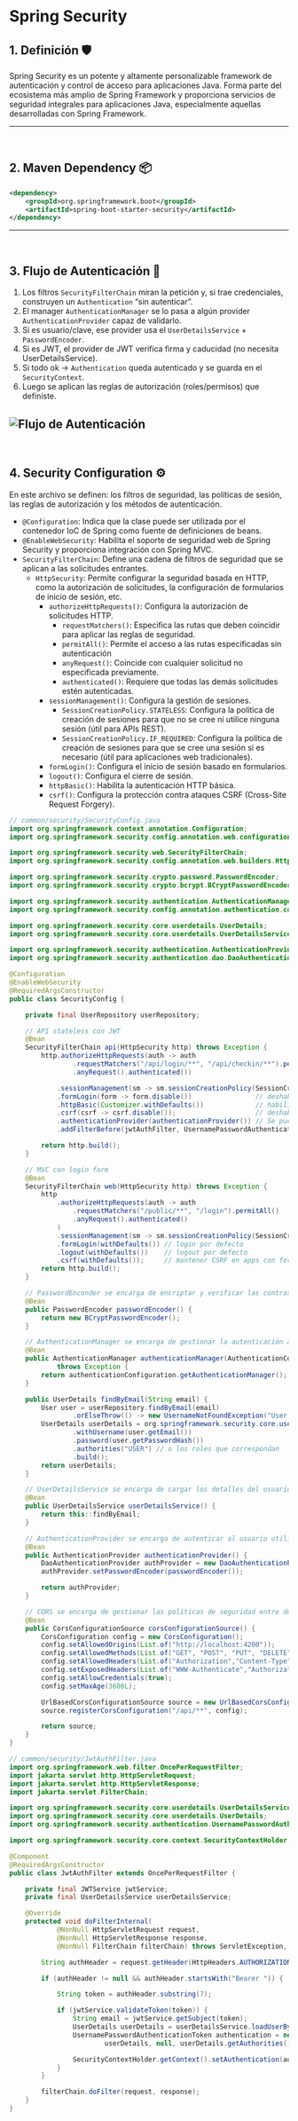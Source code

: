 # Spring Security

## 1. Definición 🛡️
Spring Security es un potente y altamente personalizable framework de autenticación y control de acceso para aplicaciones Java. Forma parte del ecosistema más amplio de Spring Framework y proporciona servicios de seguridad integrales para aplicaciones Java, especialmente aquellas desarrolladas con Spring Framework.

---
<br>

## 2. Maven Dependency 📦
```xml
<dependency>
    <groupId>org.springframework.boot</groupId>
    <artifactId>spring-boot-starter-security</artifactId>
</dependency>
```
---
<br>

## 3. Flujo de Autenticación 🔐
1. Los filtros `SecurityFilterChain` miran la petición y, si trae credenciales, construyen un `Authentication` “sin autenticar”.
2. El manager `AuthenticationManager` se lo pasa a algún provider `AuthenticationProvider` capaz de validarlo.
3. Si es usuario/clave, ese provider usa el `UserDetailsService` + `PasswordEncoder`.
4. Si es JWT, el provider de JWT verifica firma y caducidad (no necesita UserDetailsService).
5. Si todo ok → `Authentication` queda autenticado y se guarda en el `SecurityContext`.
6. Luego se aplican las reglas de autorización (roles/permisos) que definiste.

![Flujo de Autenticación](../img/autentication_flow.jpg)
---
<br>

## 4. Security Configuration ⚙️
En este archivo se definen: los filtros de seguridad, las políticas de sesión, las reglas de autorización y los métodos de autenticación.
- `@Configuration`: Indica que la clase puede ser utilizada por el contenedor IoC de Spring como fuente de definiciones de beans.
- `@EnableWebSecurity`: Habilita el soporte de seguridad web de Spring Security y proporciona integración con Spring MVC.
- `SecurityFilterChain`: Define una cadena de filtros de seguridad que se aplican a las solicitudes entrantes.
  - `HttpSecurity`: Permite configurar la seguridad basada en HTTP, como la autorización de solicitudes, la configuración de formularios de inicio de sesión, etc.
    - `authorizeHttpRequests()`: Configura la autorización de solicitudes HTTP.
      - `requestMatchers()`: Especifica las rutas que deben coincidir para aplicar las reglas de seguridad.
      - `permitAll()`: Permite el acceso a las rutas especificadas sin autenticación
      - `anyRequest()`: Coincide con cualquier solicitud no especificada previamente.
      - `authenticated()`: Requiere que todas las demás solicitudes estén autenticadas.
    - `sessionManagement()`: Configura la gestión de sesiones.
      - `SessionCreationPolicy.STATELESS`: Configura la política de creación de sesiones para que no se cree ni utilice ninguna sesión (útil para APIs REST).
      - `SessionCreationPolicy.IF_REQUIRED`: Configura la política de creación de sesiones para que se cree una sesión si es necesario (útil para aplicaciones web tradicionales).
    - `formLogin()`: Configura el inicio de sesión basado en formularios.
    - `logout()`: Configura el cierre de sesión.
    - `httpBasic()`: Habilita la autenticación HTTP básica.
    - `csrf()`: Configura la protección contra ataques CSRF (Cross-Site Request Forgery).


```java
// common/security/SecurityConfig.java
import org.springframework.context.annotation.Configuration;
import org.springframework.security.config.annotation.web.configuration.EnableWebSecurity;

import org.springframework.security.web.SecurityFilterChain;
import org.springframework.security.config.annotation.web.builders.HttpSecurity;

import org.springframework.security.crypto.password.PasswordEncoder;
import org.springframework.security.crypto.bcrypt.BCryptPasswordEncoder;

import org.springframework.security.authentication.AuthenticationManager;
import org.springframework.security.config.annotation.authentication.configuration.AuthenticationConfiguration;

import org.springframework.security.core.userdetails.UserDetails;
import org.springframework.security.core.userdetails.UserDetailsService;

import org.springframework.security.authentication.AuthenticationProvider;
import org.springframework.security.authentication.dao.DaoAuthenticationProvider;

@Configuration
@EnableWebSecurity
@RequiredArgsConstructor
public class SecurityConfig {

    private final UserRepository userRepository;

    // API stateless con JWT
    @Bean
    SecurityFilterChain api(HttpSecurity http) throws Exception {
        http.authorizeHttpRequests(auth -> auth
                .requestMatchers("/api/login/**", "/api/checkin/**").permitAll()
                .anyRequest().authenticated())

            .sessionManagement(sm -> sm.sessionCreationPolicy(SessionCreationPolicy.STATELESS))
            .formLogin(form -> form.disable())                // deshabilitar login form
            .httpBasic(Customizer.withDefaults())             // habilitar autenticación básica (para pruebas con Postman o curl)
            .csrf(csrf -> csrf.disable());                    // deshabilitar CSRF para APIs REST
            .authenticationProvider(authenticationProvider()) // Se puede pasar un provider o pasarlo como bean
            .addFilterBefore(jwtAuthFilter, UsernamePasswordAuthenticationFilter.class); // Filtro JWT antes del filtro de autenticación por defecto

        return http.build();
    }

    // MVC con login form
    @Bean
    SecurityFilterChain web(HttpSecurity http) throws Exception {
        http
            .authorizeHttpRequests(auth -> auth
                .requestMatchers("/public/**", "/login").permitAll()
                .anyRequest().authenticated()
            )
            .sessionManagement(sm -> sm.sessionCreationPolicy(SessionCreationPolicy.IF_REQUIRED))
            .formLogin(withDefaults()) // login por defecto
            .logout(withDefaults())    // logout por defecto
            .csrf(withDefaults());     // mantener CSRF en apps con formularios
        return http.build();
    }

    // PasswordEnconder se encarga de encriptar y verificar las contraseñas
    @Bean
    public PasswordEncoder passwordEncoder() {
        return new BCryptPasswordEncoder();
    }

    // AuthenticationManager se encarga de gestionar la autenticación a través de los AuthenticationProvider
    @Bean
    public AuthenticationManager authenticationManager(AuthenticationConfiguration authenticationConfiguration)
            throws Exception {
        return authenticationConfiguration.getAuthenticationManager();
    }

    public UserDetails findByEmail(String email) {
        User user = userRepository.findByEmail(email)
                .orElseThrow(() -> new UsernameNotFoundException("User not found"));
        UserDetails userDetails = org.springframework.security.core.userdetails.User
                .withUsername(user.getEmail())
                .password(user.getPasswordHash())
                .authorities("USER") // o los roles que correspondan
                .build();
        return userDetails;
    }

    // UserDetailsService se encarga de cargar los detalles del usuario (UserDetails) a partir de su nombre de usuario (email en este caso)
    @Bean
    public UserDetailsService userDetailsService() {
        return this::findByEmail;
    }

    // AuthenticationProvider se encarga de autenticar al usuario utilizando el UserDetailsService y el PasswordEncoder
    @Bean
    public AuthenticationProvider authenticationProvider() {
        DaoAuthenticationProvider authProvider = new DaoAuthenticationProvider(userDetailsService());
        authProvider.setPasswordEncoder(passwordEncoder());

        return authProvider;
    }

    // CORS se encarga de gestionar las políticas de seguridad entre dominios
    @Bean
    public CorsConfigurationSource corsConfigurationSource() {
        CorsConfiguration config = new CorsConfiguration();
        config.setAllowedOrigins(List.of("http://localhost:4200"));                                    // Origenes permitidos
        config.setAllowedMethods(List.of("GET", "POST", "PUT", "DELETE", "OPTIONS", "HEAD"));          // Métodos permitidos
        config.setAllowedHeaders(List.of("Authorization","Content-Type","Accept","X-Requested-With")); // Headers permitidos
        config.setExposedHeaders(List.of("WWW-Authenticate","Authorization","Location"));              // Headers expuestos al cliente
        config.setAllowCredentials(true);                                                              // Permitir credenciales (cookies, auth headers, etc.)
        config.setMaxAge(3600L);                                                                       // Tiempo de vida de la configuración en segundos (1 hora)

        UrlBasedCorsConfigurationSource source = new UrlBasedCorsConfigurationSource();
        source.registerCorsConfiguration("/api/**", config);                                           // Aplicar configuración a estas rutas

        return source;
    }
}
```
```java
// common/security/JwtAuthFilter.java
import org.springframework.web.filter.OncePerRequestFilter;
import jakarta.servlet.http.HttpServletRequest;
import jakarta.servlet.http.HttpServletResponse;
import jakarta.servlet.FilterChain;

import org.springframework.security.core.userdetails.UserDetailsService;
import org.springframework.security.core.userdetails.UserDetails;
import org.springframework.security.authentication.UsernamePasswordAuthenticationToken;

import org.springframework.security.core.context.SecurityContextHolder;

@Component
@RequiredArgsConstructor
public class JwtAuthFilter extends OncePerRequestFilter {

    private final JWTService jwtService;
    private final UserDetailsService userDetailsService;

    @Override
    protected void doFilterInternal(
            @NonNull HttpServletRequest request,
            @NonNull HttpServletResponse response,
            @NonNull FilterChain filterChain) throws ServletException, IOException {

        String authHeader = request.getHeader(HttpHeaders.AUTHORIZATION);

        if (authHeader != null && authHeader.startsWith("Bearer ")) {

            String token = authHeader.substring(7);

            if (jwtService.validateToken(token)) {
                String email = jwtService.getSubject(token);
                UserDetails userDetails = userDetailsService.loadUserByUsername(email);
                UsernamePasswordAuthenticationToken authentication = new UsernamePasswordAuthenticationToken(
                        userDetails, null, userDetails.getAuthorities());

                SecurityContextHolder.getContext().setAuthentication(authentication);
            }
        }

        filterChain.doFilter(request, response);
    }
}
```